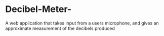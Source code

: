 # Decibel-Meter-
A web application that takes input from a users microphone, and gives an approximate measurement of the decibels produced
